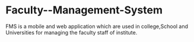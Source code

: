 # Faculty--Management-System
FMS is a mobile and web application which are used in college,School and Universities for managing the faculty staff of institute.
